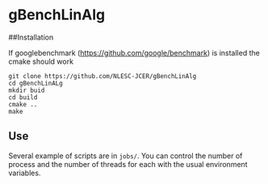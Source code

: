 # gBenchLinAlg

##Installation 

If googlebenchmark (https://github.com/google/benchmark) is installed the cmake should work

```
git clone https://github.com/NLESC-JCER/gBenchLinAlg
cd gBenchLinALg
mkdir buid
cd build
cmake ..
make
```

## Use

Several example of scripts are in `jobs/`. You can control the number of process and the number of threads for each with the usual environment variables.